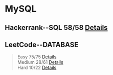 
# MySQL
## Hackerrank--SQL 58/58 [Details](https://github.com/chongchong6/SQL/tree/master/HackerRank_SQL)
## LeetCode--DATABASE 
> Easy 75/75 [Details](https://github.com/chongchong6/SQL/tree/master/LeetCode/Easy)<br>
> Medium 28/61 [Details](https://github.com/chongchong6/SQL/tree/master/LeetCode/Medium)<br>
> Hard 10/22 [Details](https://github.com/chongchong6/SQL/tree/master/LeetCode/Hard)
